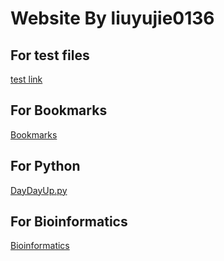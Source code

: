 # Website By liuyujie0136
## For test files
[test link](../test)

## For Bookmarks
[Bookmarks](../Bookmarks)

## For Python
[DayDayUp.py](../DayDayUp.py)

## For Bioinformatics
[Bioinformatics](../test)
